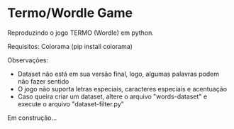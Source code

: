 # Termo/Wordle Game
Reproduzindo o jogo TERMO (Wordle) em python.

Requisitos:
Colorama (pip install colorama)

Observações:

- Dataset não está em sua versão final, logo, algumas palavras podem não fazer sentido
- O jogo não suporta letras especiais, caracteres especiais e acentuação
- Caso queira criar um dataset, altere o arquivo "words-dataset" e execute o arquivo "dataset-filter.py"

Em construção...